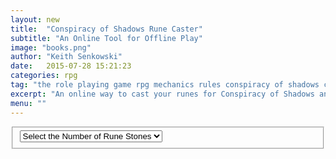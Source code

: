 ```yaml
---
layout: new
title:  "Conspiracy of Shadows Rune Caster"
subtitle: "An Online Tool for Offline Play"
image: "books.png"
author: "Keith Senkowski"
date:   2015-07-28 15:21:23
categories: rpg
tag: "the role playing game rpg mechanics rules conspiracy of shadows core rune caster dice"
excerpt: "An online way to cast your runes for Conspiracy of Shadows and Conspiracy of Shadows: Apprentice"
menu: ""
---
```

<article class="content single">
<section>
	<div id="throw-stones">
		<fieldset>
			<select class="text-center">
				<option value="0">Select the Number of Rune Stones</option>
				<option value="1">1</option>
				<option value="2">2</option>
				<option value="3">3</option>
				<option value="4">4</option>
				<option value="5">5</option>
				<option value="6">6</option>
				<option value="7">7</option>
				<option value="8">8</option>
				<option value="9">9</option>
				<option value="10">10</option>
				<option value="11">11</option>
				<option value="12">12</option>
				<option value="13">13</option>
				<option value="14">14</option>
				<option value="15">15</option>
				<option value="16">16</option>
				<option value="17">17</option>
				<option value="18">18</option>
				<option value="19">19</option>
				<option value="20">20</option>
				<option value="21">21</option>
				<option value="22">22</option>
				<option value="23">23</option>
				<option value="24">24</option>
				<option value="25">25</option>
			</select>
		</fieldset>
	</div>
	<ul id="rune-stone-results"></ul>
</section>
<div class="divider"></div>	
</article>
